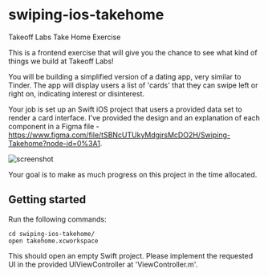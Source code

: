 # swiping-ios-takehome

Takeoff Labs Take Home Exercise

This is a frontend exercise that will give you the chance to see what kind of things we build at Takeoff Labs!

You will be building a simplified version of a dating app, very similar to Tinder. The app will display users a list of 'cards' that they can swipe left or right on, indicating interest or disinterest. 

Your job is set up an Swift iOS project that users a provided data set to render a card interface. I've provided the design and an explanation of each component in a Figma file - https://www.figma.com/file/tSBNcUTUkyMdgjrsMcDO2H/Swiping-Takehome?node-id=0%3A1. 

![screenshot](https://i.imgur.com/02oZrP8.png)

Your goal is to make as much progress on this project in the time allocated.

## Getting started
  
Run the following commands:

```
cd swiping-ios-takehome/
open takehome.xcworkspace
```

This should open an empty Swift project. Please implement the requested UI in the provided UIViewController at 'ViewController.m'. 

